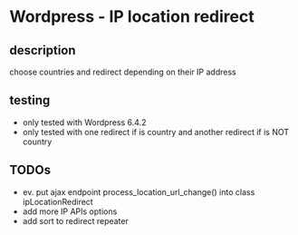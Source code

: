 # Wordpress - IP location redirect

## description
choose countries and redirect depending on their IP address

## testing
- only tested with Wordpress 6.4.2
- only tested with one redirect if is country and another redirect if is NOT country

## TODOs
- ev. put ajax endpoint process_location_url_change() into class ipLocationRedirect
- add more IP APIs options
- add sort to redirect repeater
